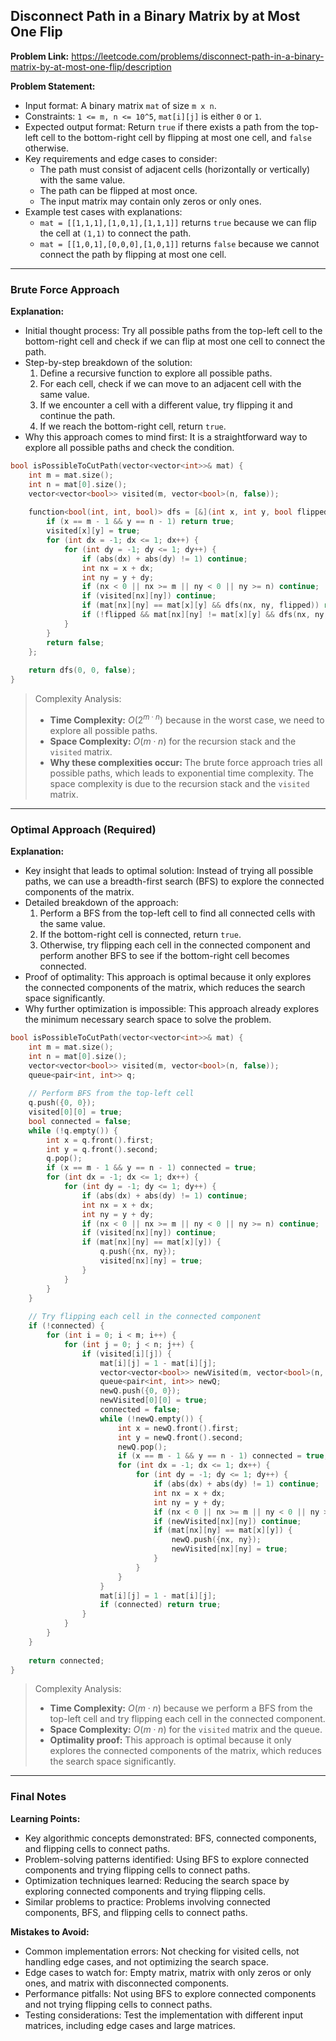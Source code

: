 ## Disconnect Path in a Binary Matrix by at Most One Flip
**Problem Link:** https://leetcode.com/problems/disconnect-path-in-a-binary-matrix-by-at-most-one-flip/description

**Problem Statement:**
- Input format: A binary matrix `mat` of size `m x n`.
- Constraints: `1 <= m, n <= 10^5`, `mat[i][j]` is either `0` or `1`.
- Expected output format: Return `true` if there exists a path from the top-left cell to the bottom-right cell by flipping at most one cell, and `false` otherwise.
- Key requirements and edge cases to consider:
  - The path must consist of adjacent cells (horizontally or vertically) with the same value.
  - The path can be flipped at most once.
  - The input matrix may contain only zeros or only ones.
- Example test cases with explanations:
  - `mat = [[1,1,1],[1,0,1],[1,1,1]]` returns `true` because we can flip the cell at `(1,1)` to connect the path.
  - `mat = [[1,0,1],[0,0,0],[1,0,1]]` returns `false` because we cannot connect the path by flipping at most one cell.

---

### Brute Force Approach

**Explanation:**
- Initial thought process: Try all possible paths from the top-left cell to the bottom-right cell and check if we can flip at most one cell to connect the path.
- Step-by-step breakdown of the solution:
  1. Define a recursive function to explore all possible paths.
  2. For each cell, check if we can move to an adjacent cell with the same value.
  3. If we encounter a cell with a different value, try flipping it and continue the path.
  4. If we reach the bottom-right cell, return `true`.
- Why this approach comes to mind first: It is a straightforward way to explore all possible paths and check the condition.

```cpp
bool isPossibleToCutPath(vector<vector<int>>& mat) {
    int m = mat.size();
    int n = mat[0].size();
    vector<vector<bool>> visited(m, vector<bool>(n, false));
    
    function<bool(int, int, bool)> dfs = [&](int x, int y, bool flipped) {
        if (x == m - 1 && y == n - 1) return true;
        visited[x][y] = true;
        for (int dx = -1; dx <= 1; dx++) {
            for (int dy = -1; dy <= 1; dy++) {
                if (abs(dx) + abs(dy) != 1) continue;
                int nx = x + dx;
                int ny = y + dy;
                if (nx < 0 || nx >= m || ny < 0 || ny >= n) continue;
                if (visited[nx][ny]) continue;
                if (mat[nx][ny] == mat[x][y] && dfs(nx, ny, flipped)) return true;
                if (!flipped && mat[nx][ny] != mat[x][y] && dfs(nx, ny, true)) return true;
            }
        }
        return false;
    };
    
    return dfs(0, 0, false);
}
```

> Complexity Analysis:
> - **Time Complexity:** $O(2^{m \cdot n})$ because in the worst case, we need to explore all possible paths.
> - **Space Complexity:** $O(m \cdot n)$ for the recursion stack and the `visited` matrix.
> - **Why these complexities occur:** The brute force approach tries all possible paths, which leads to exponential time complexity. The space complexity is due to the recursion stack and the `visited` matrix.

---

### Optimal Approach (Required)

**Explanation:**
- Key insight that leads to optimal solution: Instead of trying all possible paths, we can use a breadth-first search (BFS) to explore the connected components of the matrix.
- Detailed breakdown of the approach:
  1. Perform a BFS from the top-left cell to find all connected cells with the same value.
  2. If the bottom-right cell is connected, return `true`.
  3. Otherwise, try flipping each cell in the connected component and perform another BFS to see if the bottom-right cell becomes connected.
- Proof of optimality: This approach is optimal because it only explores the connected components of the matrix, which reduces the search space significantly.
- Why further optimization is impossible: This approach already explores the minimum necessary search space to solve the problem.

```cpp
bool isPossibleToCutPath(vector<vector<int>>& mat) {
    int m = mat.size();
    int n = mat[0].size();
    vector<vector<bool>> visited(m, vector<bool>(n, false));
    queue<pair<int, int>> q;
    
    // Perform BFS from the top-left cell
    q.push({0, 0});
    visited[0][0] = true;
    bool connected = false;
    while (!q.empty()) {
        int x = q.front().first;
        int y = q.front().second;
        q.pop();
        if (x == m - 1 && y == n - 1) connected = true;
        for (int dx = -1; dx <= 1; dx++) {
            for (int dy = -1; dy <= 1; dy++) {
                if (abs(dx) + abs(dy) != 1) continue;
                int nx = x + dx;
                int ny = y + dy;
                if (nx < 0 || nx >= m || ny < 0 || ny >= n) continue;
                if (visited[nx][ny]) continue;
                if (mat[nx][ny] == mat[x][y]) {
                    q.push({nx, ny});
                    visited[nx][ny] = true;
                }
            }
        }
    }
    
    // Try flipping each cell in the connected component
    if (!connected) {
        for (int i = 0; i < m; i++) {
            for (int j = 0; j < n; j++) {
                if (visited[i][j]) {
                    mat[i][j] = 1 - mat[i][j];
                    vector<vector<bool>> newVisited(m, vector<bool>(n, false));
                    queue<pair<int, int>> newQ;
                    newQ.push({0, 0});
                    newVisited[0][0] = true;
                    connected = false;
                    while (!newQ.empty()) {
                        int x = newQ.front().first;
                        int y = newQ.front().second;
                        newQ.pop();
                        if (x == m - 1 && y == n - 1) connected = true;
                        for (int dx = -1; dx <= 1; dx++) {
                            for (int dy = -1; dy <= 1; dy++) {
                                if (abs(dx) + abs(dy) != 1) continue;
                                int nx = x + dx;
                                int ny = y + dy;
                                if (nx < 0 || nx >= m || ny < 0 || ny >= n) continue;
                                if (newVisited[nx][ny]) continue;
                                if (mat[nx][ny] == mat[x][y]) {
                                    newQ.push({nx, ny});
                                    newVisited[nx][ny] = true;
                                }
                            }
                        }
                    }
                    mat[i][j] = 1 - mat[i][j];
                    if (connected) return true;
                }
            }
        }
    }
    
    return connected;
}
```

> Complexity Analysis:
> - **Time Complexity:** $O(m \cdot n)$ because we perform a BFS from the top-left cell and try flipping each cell in the connected component.
> - **Space Complexity:** $O(m \cdot n)$ for the `visited` matrix and the queue.
> - **Optimality proof:** This approach is optimal because it only explores the connected components of the matrix, which reduces the search space significantly.

---

### Final Notes

**Learning Points:**
- Key algorithmic concepts demonstrated: BFS, connected components, and flipping cells to connect paths.
- Problem-solving patterns identified: Using BFS to explore connected components and trying flipping cells to connect paths.
- Optimization techniques learned: Reducing the search space by exploring connected components and trying flipping cells.
- Similar problems to practice: Problems involving connected components, BFS, and flipping cells to connect paths.

**Mistakes to Avoid:**
- Common implementation errors: Not checking for visited cells, not handling edge cases, and not optimizing the search space.
- Edge cases to watch for: Empty matrix, matrix with only zeros or only ones, and matrix with disconnected components.
- Performance pitfalls: Not using BFS to explore connected components and not trying flipping cells to connect paths.
- Testing considerations: Test the implementation with different input matrices, including edge cases and large matrices.